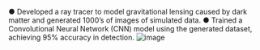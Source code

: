  ● Developed a ray tracer to model gravitational lensing caused by dark matter and generated 1000’s of
 images of simulated data.
 ● Trained a Convolutional Neural Network (CNN) model using the generated dataset, achieving 95%
 accuracy in detection.
![image](https://github.com/user-attachments/assets/95bb1b5c-d922-4f07-ad78-a27d2ab729cd)

